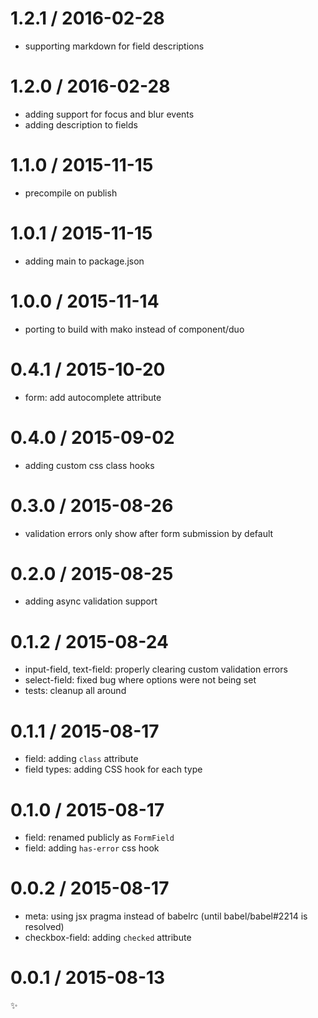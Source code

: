 
1.2.1 / 2016-02-28
==================

  * supporting markdown for field descriptions

1.2.0 / 2016-02-28
==================

  * adding support for focus and blur events
  * adding description to fields

1.1.0 / 2015-11-15
==================

  * precompile on publish

1.0.1 / 2015-11-15
==================

  * adding main to package.json

1.0.0 / 2015-11-14
==================

  * porting to build with mako instead of component/duo

0.4.1 / 2015-10-20
==================

  * form: add autocomplete attribute

0.4.0 / 2015-09-02
==================

  * adding custom css class hooks

0.3.0 / 2015-08-26
==================

  * validation errors only show after form submission by default

0.2.0 / 2015-08-25
==================

  * adding async validation support

0.1.2 / 2015-08-24
==================

  * input-field, text-field: properly clearing custom validation errors
  * select-field: fixed bug where options were not being set
  * tests: cleanup all around

0.1.1 / 2015-08-17
==================

  * field: adding `class` attribute
  * field types: adding CSS hook for each type

0.1.0 / 2015-08-17
==================

  * field: renamed publicly as `FormField`
  * field: adding `has-error` css hook

0.0.2 / 2015-08-17
==================

  * meta: using jsx pragma instead of babelrc (until babel/babel#2214 is resolved)
  * checkbox-field: adding `checked` attribute

0.0.1 / 2015-08-13
==================

:sparkles:

